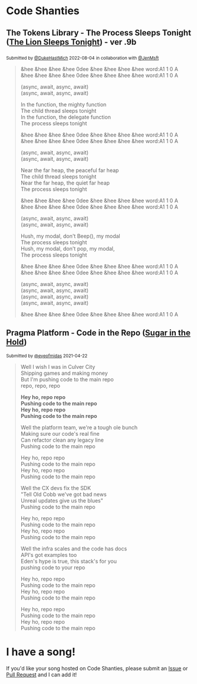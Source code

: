 # Code Shanties

## The Tokens Library - The Process Sleeps Tonight ([The Lion Sleeps Tonight](https://www.youtube.com/watch?v=OQlByoPdG6c)) - ver .9b
<sub> Submitted by [@DukeHastMich](https://github.com/DukeHastMich) 2022-08-04</sub>
<sub> in collaboration with [@JenMsft](https://twitter.com/JenMsft)</sub>
> &hee &hee &hee &hee 0dee &hee &hee &hee &hee word:A1 1 0 A  
&hee &hee &hee &hee 0dee &hee &hee &hee &hee word:A1 1 0 A  
>
>(async, await, async, await)  
(async, await, async, await)  
>
>In the function, the mighty function  
The child thread sleeps tonight  
In the function, the delegate function  
The process sleeps tonight  
>
> &hee &hee &hee &hee 0dee &hee &hee &hee &hee word:A1 1 0 A  
&hee &hee &hee &hee 0dee &hee &hee &hee &hee word:A1 1 0 A  
>
> (async, await, async, await)  
(async, await, async, await)  
>
> Near the far heap, the peaceful far heap  
The child thread sleeps tonight  
Near the far heap, the quiet far heap  
The process sleeps tonight  
>
> &hee &hee &hee &hee 0dee &hee &hee &hee &hee word:A1 1 0 A  
&hee &hee &hee &hee 0dee &hee &hee &hee &hee word:A1 1 0 A  
>
> (async, await, async, await)  
(async, await, async, await)  
>
> Hush, my modal, don't Beep(), my modal  
The process sleeps tonight  
Hush, my modal, don't pop, my modal,  
The process sleeps tonight  
>
> &hee &hee &hee &hee 0dee &hee &hee &hee &hee word:A1 1 0 A  
&hee &hee &hee &hee 0dee &hee &hee &hee &hee word:A1 1 0 A  
>
>(async, await, async, await)  
(async, await, async, await)  
(async, await, async, await)  
(async, await, async, await)  
>
> &hee &hee &hee &hee 0dee &hee &hee &hee &hee word:A1 1 0 A  


## Pragma Platform - Code in the Repo ([Sugar in the Hold](https://soundcloud.com/thelongestjohns/13-sugar-in-the-hold))
<sub>Submitted by [@eyeofmidas](https://github.com/EyeOfMidas/) 2021-04-22</sub>
> Well I wish I was in Culver City  
Shipping games and making money  
But I'm pushing code to the main repo  
repo, repo, repo  
>
> **Hey ho, repo repo  
Pushing code to the main repo  
Hey ho, repo repo  
Pushing code to the main repo**  
>
> Well the platform team, we're a tough ole bunch  
Making sure our code's real fine  
Can refactor clean any legacy line  
Pushing code to the main repo  
>
> Hey ho, repo repo  
Pushing code to the main repo  
Hey ho, repo repo  
Pushing code to the main repo  
>
> Well the CX devs fix the SDK  
"Tell Old Cobb we've got bad news  
Unreal updates give us the blues"  
Pushing code to the main repo  
>
> Hey ho, repo repo  
Pushing code to the main repo  
Hey ho, repo repo  
Pushing code to the main repo  
>
> Well the infra scales and the code has docs  
API's got examples too  
Eden's hype is true, this stack's for you  
pushing code to your repo  
>
> Hey ho, repo repo  
Pushing code to the main repo  
Hey ho, repo repo  
Pushing code to the main repo  
>
> Hey ho, repo repo  
Pushing code to the main repo  
Hey ho, repo repo  
Pushing code to the main repo  


# I have a song!
If you'd like your song hosted on Code Shanties, please submit an [Issue](https://github.com/EyeOfMidas/codeshanties/issues/new/choose) or [Pull Request](https://github.com/EyeOfMidas/codeshanties/compare) and I can add it!
